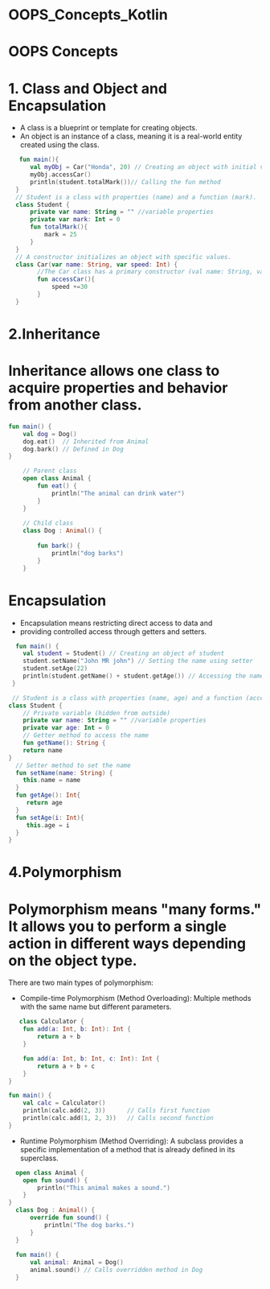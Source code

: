 # OOPS_Concepts_Kotlin
# OOPS Concepts 
# 1. Class and Object and Encapsulation
 - A class is a blueprint or template for creating objects. 
 - An object is an instance of a class, meaning it is a real-world entity created using the class.

```kotlin
   fun main(){
      val myObj = Car("Honda", 20) // Creating an object with initial values using constructor
      myObj.accessCar()
      println(student.totalMark())// Calling the fun method
  }
  // Student is a class with properties (name) and a function (mark).
  class Student {
      private var name: String = "" //variable properties
      private var mark: Int = 0
      fun totalMark(){
          mark = 25
      }
  }
  // A constructor initializes an object with specific values.
  class Car(var name: String, var speed: Int) {
        //The Car class has a primary constructor (val name: String, var speed: Int).
        fun accessCar(){
            speed +=30
        }
  }
```

# 2.Inheritance
# Inheritance allows one class to acquire properties and behavior from another class.

  ```kotlin
  fun main() {
      val dog = Dog()
      dog.eat()  // Inherited from Animal
      dog.bark() // Defined in Dog
  }

      // Parent class
      open class Animal {
          fun eat() {
              println("The animal can drink water")
          }
      }
      
      // Child class
      class Dog : Animal() {
      
          fun bark() {
              println("dog barks")
          }
      }
```

# Encapsulation
 - Encapsulation means restricting direct access to data and
 - providing controlled access through getters and setters.
```kotlin
  fun main() {
    val student = Student() // Creating an object of student
    student.setName("John MR john") // Setting the name using setter
    student.setAge(22)
    println(student.getName() + student.getAge()) // Accessing the name using getter
 }

 // Student is a class with properties (name, age) and a function (accelerate).
class Student {
    // Private variable (hidden from outside)
    private var name: String = "" //variable properties
    private var age: Int = 0
    // Getter method to access the name
    fun getName(): String {
    return name
}
  // Setter method to set the name
  fun setName(name: String) {
    this.name = name
  }
  fun getAge(): Int{
     return age
  }
  fun setAge(i: Int){
     this.age = i
  }
}
```
# 4.Polymorphism
# Polymorphism means "many forms." It allows you to perform a single action in different ways depending on the object type. 
There are two main types of polymorphism:
- Compile-time Polymorphism (Method Overloading): Multiple methods with the same name but different parameters.
```kotlin
   class Calculator {
    fun add(a: Int, b: Int): Int {
        return a + b
    }

    fun add(a: Int, b: Int, c: Int): Int {
        return a + b + c
    }
}

fun main() {
    val calc = Calculator()
    println(calc.add(2, 3))      // Calls first function
    println(calc.add(1, 2, 3))   // Calls second function
}
```
- Runtime Polymorphism (Method Overriding): A subclass provides a specific implementation of a method that is already defined in its superclass.
```kotlin
  open class Animal {
    open fun sound() {
        println("This animal makes a sound.")
    }
}
  class Dog : Animal() {
      override fun sound() {
          println("The dog barks.")
      }
  }
  
  fun main() {
      val animal: Animal = Dog()
      animal.sound() // Calls overridden method in Dog
  }
```
